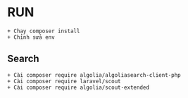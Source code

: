 # RUN
    + Chạy composer install
    + Chỉnh sửa env
## Search
    + Cài composer require algolia/algoliasearch-client-php
    + Cài composer require laravel/scout
    + Cài composer require algolia/scout-extended
